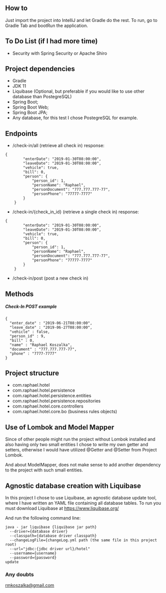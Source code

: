## How to
Just import the project into IntelliJ and let Gradle do the rest.
To run, go to Gradle Tab and bootRun the application.

## To Do List (if I had more time)
- Security with Spring Security or Apache Shiro

## Project dependencies

- Gradle
- JDK 11
- Liquibase (Optional, but preferable if you would like to use other database than PostegreSQL)
- Spring Boot;
- Spring Boot Web;
- Spring Boot JPA;
- Any database, for this test I chose PostegreSQL for example.

## Endpoints
- /check-in/all (retrieve all check in) response:
```  
{
        "enterDate": "2019-01-30T08:00:00",
        "leaveDate": "2019-01-30T08:00:00",
        "vehicle": true,
        "bill": 0,
        "person": {
            "person_id": 1,
            "personName": "Raphael",
            "personDocument": "777.777.777-77",
            "personPhone": "77777-7777"
        }
    }
```
- /check-in/{check_in_id} (retrieve a single check in) response:
```  
{
        "enterDate": "2019-01-30T08:00:00",
        "leaveDate": "2019-01-30T08:00:00",
        "vehicle": true,
        "bill": 0,
        "person": {
            "person_id": 1,
            "personName": "Raphael",
            "personDocument": "777.777.777-77",
            "personPhone": "77777-7777"
        }
    }
```
- /check-in/post (post a new check in)

## Methods

##### Check-In POST example

```
{
  "enter_date" : "2019-06-21T08:00:00",
  "leave_date" : "2019-06-27T08:00:00",
  "vehicle" : false,
  "person_id" : 9,
  "bill" : 0,
  "name" : "Raphael Koszalka",
  "document" : "777.777.777-77",
  "phone" : "7777-7777"
}
```

## Project structure

- com.raphael.hotel
- com.raphael.hotel.persistence
- com.raphael.hotel.persistence.entities
- com.raphael.hotel.persistence.repositories
- com.raphael.hotel.core.controllers
- com.raphael.hotel.core.bo (business rules objects)

## Use of Lombok and Model Mapper
Since of other people might run the project without Lombok installed and 
also having only two small entities I chose to write my own getter and setters, 
otherwise I would have utilized @Getter and @Setter from Project Lombok.

And about ModelMapper, does not make sense to add another dependency
 to the project with such small entities.

## Agnostic database creation with Liquibase

In this project I chose to use Liquibase, an agnostic database update tool, where I have written
an YAML file containing all database tables. To run you must download Liquibase at https://www.liquibase.org/

And run the following command line:
```
java - jar liquibase {liquibase jar path} 
  --driver={database driver} 
  --classpath={database driver classpath}
  --changeLogFile={changeLog.yml path (the same file in this project root) 
  --url="jdbc:{jdbc driver url}/hotel" 
  --username={username} 
  --password={password}
update
```

### Any doubts
rmkoszalka@gmail.com